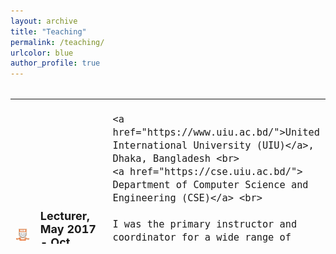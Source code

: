 ```yaml
---
layout: archive
title: "Teaching"
permalink: /teaching/
urlcolor: blue
author_profile: true
---
```


<style>
table, tr, td {
    border: none;
	font-size: 18px;
}
  
</style>
<div style="height:250px;overflow:auto;border:0px;border-collapse: collapse;" >
	<table  border="none" style="border:0px;border-collapse: collapse;" rules="none" >
	<colgroup>
       	<col span="1" style="width: 10%;">
	<col span="1" style="width: 25%;">
       	<col span="1" style="width: 65%;">
	</colgroup>

<tr>
<td> <img src="https://github.com/SumitTarafder/sumittarafder.github.io/blob/master/files/UIU.jpg" /> </td>
<td> <b> Lecturer, May 2017 - Oct. 2021 </b> </td> 
<td> 

	<a href="https://www.uiu.ac.bd/">United International University (UIU)</a>, Dhaka, Bangladesh <br>
	<a href="https://cse.uiu.ac.bd/"> Department of Computer Science and Engineering (CSE)</a> <br>
        
	I was the primary instructor and coordinator for a wide range of undergraduate-level theory and practical courses such as: <br>
 
1. CSE-323: Computer Networks <br> 
2. CSE-315: Data communications <be>
3. CSE-1111: Structured Programming Language <br>
4. CSE 1325 - Digital Logic Design <br>
5. CSE 429 -  Digital System Design <br>

</td>
</tr>
